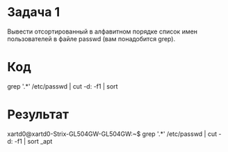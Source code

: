 # Задача 1
Вывести отсортированный в алфавитном порядке список имен пользователей в файле passwd (вам понадобится grep).
# Код
grep '.*' /etc/passwd | cut -d: -f1 | sort
# Результат
xartd0@xartd0-Strix-GL504GW-GL504GW:~$ grep '.*' /etc/passwd | cut -d: -f1 | sort
_apt

